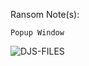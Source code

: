 Ransom Note(s): 
```
Popup Window
```
![DJS-FILES](https://github.com/user-attachments/assets/16507bbe-81a4-49d2-8b6f-94d65ef0c379)
